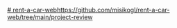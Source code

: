 [# rent-a-car-web](https://github.com/misikogl/rent-a-car-web/tree/main/project-review)https://github.com/misikogl/rent-a-car-web/tree/main/project-review

